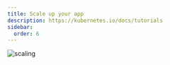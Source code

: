 ```yaml
---
title: Scale up your app
description: https://kubernetes.io/docs/tutorials
sidebar:
  order: 6
---
```


![scaling](/img/k8s/scaling.svg)